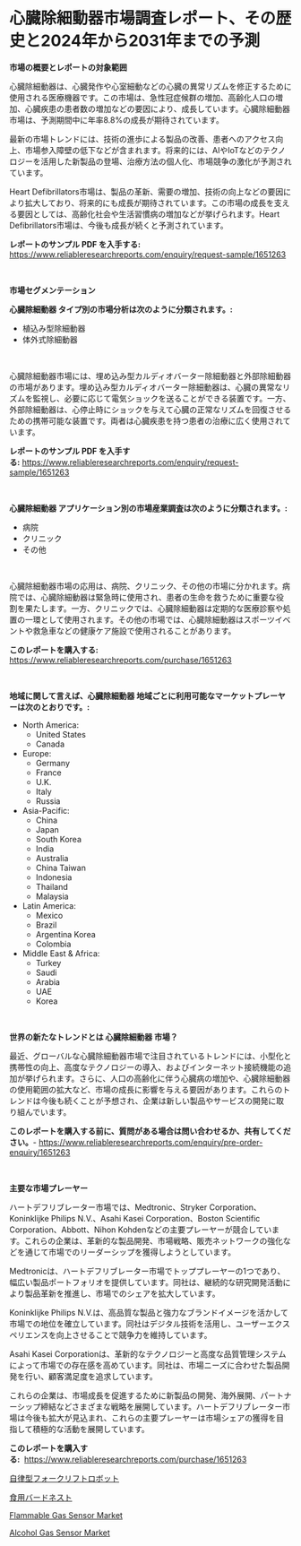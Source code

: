 <p><h1>心臓除細動器市場調査レポート、その歴史と2024年から2031年までの予測</h1></p><p><strong>市場の概要とレポートの対象範囲</strong></p>
<p><p>心臓除細動器は、心臓発作や心室細動などの心臓の異常リズムを修正するために使用される医療機器です。この市場は、急性冠症候群の増加、高齢化人口の増加、心臓疾患の患者数の増加などの要因により、成長しています。心臓除細動器市場は、予測期間中に年率8.8%の成長が期待されています。</p><p>最新の市場トレンドには、技術の進歩による製品の改善、患者へのアクセス向上、市場参入障壁の低下などが含まれます。将来的には、AIやIoTなどのテクノロジーを活用した新製品の登場、治療方法の個人化、市場競争の激化が予測されています。</p><p>Heart Defibrillators市場は、製品の革新、需要の増加、技術の向上などの要因により拡大しており、将来的にも成長が期待されています。この市場の成長を支える要因としては、高齢化社会や生活習慣病の増加などが挙げられます。Heart Defibrillators市場は、今後も成長が続くと予測されています。</p></p>
<p><strong>レポートのサンプル PDF を入手する:</strong> <a href="https://www.reliableresearchreports.com/enquiry/request-sample/1651263">https://www.reliableresearchreports.com/enquiry/request-sample/1651263</a></p>
<p>&nbsp;</p>
<p><strong>市場セグメンテーション</strong></p>
<p><strong>心臓除細動器 タイプ別の市場分析は次のように分類されます。:</strong></p>
<p><ul><li>植込み型除細動器</li><li>体外式除細動器</li></ul></p>
<p>&nbsp;</p>
<p><p>心臓除細動器市場には、埋め込み型カルディオバーター除細動器と外部除細動器の市場があります。埋め込み型カルディオバーター除細動器は、心臓の異常なリズムを監視し、必要に応じて電気ショックを送ることができる装置です。一方、外部除細動器は、心停止時にショックを与えて心臓の正常なリズムを回復させるための携帯可能な装置です。両者は心臓疾患を持つ患者の治療に広く使用されています。</p></p>
<p><strong>レポートのサンプル PDF を入手する:</strong>&nbsp;<a href="https://www.reliableresearchreports.com/enquiry/request-sample/1651263">https://www.reliableresearchreports.com/enquiry/request-sample/1651263</a></p>
<p>&nbsp;</p>
<p><strong> 心臓除細動器 アプリケーション別の市場産業調査は次のように分類されます。:</strong></p>
<p><ul><li>病院</li><li>クリニック</li><li>その他</li></ul></p>
<p>&nbsp;</p>
<p><p>心臓除細動器市場の応用は、病院、クリニック、その他の市場に分かれます。病院では、心臓除細動器は緊急時に使用され、患者の生命を救うために重要な役割を果たします。一方、クリニックでは、心臓除細動器は定期的な医療診察や処置の一環として使用されます。その他の市場では、心臓除細動器はスポーツイベントや救急車などの健康ケア施設で使用されることがあります。</p></p>
<p><strong>このレポートを購入する:</strong>&nbsp; <a href="https://www.reliableresearchreports.com/purchase/1651263">https://www.reliableresearchreports.com/purchase/1651263</a></p>
<p>&nbsp;</p>
<p><strong>地域に関して言えば、心臓除細動器 地域ごとに利用可能なマーケットプレーヤーは次のとおりです。:</strong></p>
<p><ul>
    <li>
        North America:
        <ul>
            <li>United States</li>
            <li>Canada</li>
        </ul>
    </li>
    <li>
        Europe:
        <ul>
            <li>Germany</li>
            <li>France</li>
            <li>U.K.</li>
            <li>Italy</li>
            <li>Russia</li>
        </ul>
    </li>
    <li>
        Asia-Pacific:
        <ul>
            <li>China</li>
            <li>Japan</li>
            <li>South Korea</li>
            <li>India</li>
            <li>Australia</li>
            <li>China Taiwan</li>
            <li>Indonesia</li>
            <li>Thailand</li>
            <li>Malaysia</li>
        </ul>
    </li>
    <li>
        Latin America:
        <ul>
            <li>Mexico</li>
            <li>Brazil</li>
            <li>Argentina Korea</li>
            <li>Colombia</li>
        </ul>
    </li>
    <li>
        Middle East & Africa:
        <ul>
            <li>Turkey</li>
            <li>Saudi</li>
            <li>Arabia</li>
            <li>UAE</li>
            <li>Korea</li>
        </ul>
    </li>
    </ul></p>
<p>&nbsp;</p>
<p><strong>世界の新たなトレンドとは 心臓除細動器 市場？</strong></p>
<p><p>最近、グローバルな心臓除細動器市場で注目されているトレンドには、小型化と携帯性の向上、高度なテクノロジーの導入、およびインターネット接続機能の追加が挙げられます。さらに、人口の高齢化に伴う心臓病の増加や、心臓除細動器の使用範囲の拡大など、市場の成長に影響を与える要因があります。これらのトレンドは今後も続くことが予想され、企業は新しい製品やサービスの開発に取り組んでいます。</p></p>
<p><strong>このレポートを購入する前に、質問がある場合は問い合わせるか、共有してください。</strong>- <a href="https://www.reliableresearchreports.com/enquiry/pre-order-enquiry/1651263">https://www.reliableresearchreports.com/enquiry/pre-order-enquiry/1651263</a></p>
<p>&nbsp;</p>
<p><strong>主要な市場プレーヤー</strong></p>
<p><p>ハートデフリブレーター市場では、Medtronic、Stryker Corporation、Koninklijke Philips N.V.、Asahi Kasei Corporation、Boston Scientific Corporation、Abbott、Nihon Kohdenなどの主要プレーヤーが競合しています。これらの企業は、革新的な製品開発、市場戦略、販売ネットワークの強化などを通じて市場でのリーダーシップを獲得しようとしています。</p><p>Medtronicは、ハートデフリブレーター市場でトッププレーヤーの1つであり、幅広い製品ポートフォリオを提供しています。同社は、継続的な研究開発活動により製品革新を推進し、市場でのシェアを拡大しています。</p><p>Koninklijke Philips N.V.は、高品質な製品と強力なブランドイメージを活かして市場での地位を確立しています。同社はデジタル技術を活用し、ユーザーエクスペリエンスを向上させることで競争力を維持しています。</p><p>Asahi Kasei Corporationは、革新的なテクノロジーと高度な品質管理システムによって市場での存在感を高めています。同社は、市場ニーズに合わせた製品開発を行い、顧客満足度を追求しています。</p><p>これらの企業は、市場成長を促進するために新製品の開発、海外展開、パートナーシップ締結などさまざまな戦略を展開しています。ハートデフリブレーター市場は今後も拡大が見込まれ、これらの主要プレーヤーは市場シェアの獲得を目指して積極的な活動を展開しています。</p></p>
<p><strong>このレポートを購入する:</strong>&nbsp;&nbsp;<a href="https://www.reliableresearchreports.com/purchase/1651263">https://www.reliableresearchreports.com/purchase/1651263</a></p>
<p><p><a href="https://github.com/laurenreichert/Market-Research-Report-List-1/blob/main/202102110352.md">自律型フォークリフトロボット</a></p><p><a href="https://github.com/RodHoppe07/Market-Research-Report-List-1/blob/main/363771810353.md">食用バードネスト</a></p><p><a href="https://github.com/jj19131/Market-Research-Report-List-2/blob/main/flammable-gas-sensor-market.md">Flammable Gas Sensor Market</a></p><p><a href="https://github.com/marloy8/Market-Research-Report-List-3/blob/main/alcohol-gas-sensor-market.md">Alcohol Gas Sensor Market</a></p></p>